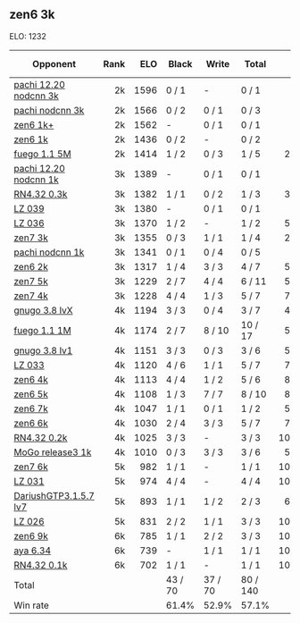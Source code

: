## zen6 3k ##

ELO: 1232

Opponent | Rank | ELO | Black | Write | Total | Win rate
---------|-----:|----:|-------|-------|-------|-------:
[pachi 12.20 nodcnn 3k](pachi%2012.20%20nodcnn%203k.md) | 2k | 1596 | 0 / 1 | - | 0 / 1 | 0.0%
[pachi nodcnn 3k](pachi%20nodcnn%203k.md) | 2k | 1566 | 0 / 2 | 0 / 1 | 0 / 3 | 0.0%
[zen6 1k+](zen6%201k+.md) | 2k | 1562 | - | 0 / 1 | 0 / 1 | 0.0%
[zen6 1k](zen6%201k.md) | 2k | 1436 | 0 / 2 | - | 0 / 2 | 0.0%
[fuego 1.1 5M](fuego%201.1%205M.md) | 2k | 1414 | 1 / 2 | 0 / 3 | 1 / 5 | 20.0%
[pachi 12.20 nodcnn 1k](pachi%2012.20%20nodcnn%201k.md) | 3k | 1389 | - | 0 / 1 | 0 / 1 | 0.0%
[RN4.32 0.3k](RN4.32%200.3k.md) | 3k | 1382 | 1 / 1 | 0 / 2 | 1 / 3 | 33.3%
[LZ 039](LZ%20039.md) | 3k | 1380 | - | 0 / 1 | 0 / 1 | 0.0%
[LZ 036](LZ%20036.md) | 3k | 1370 | 1 / 2 | - | 1 / 2 | 50.0%
[zen7 3k](zen7%203k.md) | 3k | 1355 | 0 / 3 | 1 / 1 | 1 / 4 | 25.0%
[pachi nodcnn 1k](pachi%20nodcnn%201k.md) | 3k | 1341 | 0 / 1 | 0 / 4 | 0 / 5 | 0.0%
[zen6 2k](zen6%202k.md) | 3k | 1317 | 1 / 4 | 3 / 3 | 4 / 7 | 57.1%
[zen7 5k](zen7%205k.md) | 3k | 1229 | 2 / 7 | 4 / 4 | 6 / 11 | 54.5%
[zen7 4k](zen7%204k.md) | 3k | 1228 | 4 / 4 | 1 / 3 | 5 / 7 | 71.4%
[gnugo 3.8 lvX](gnugo%203.8%20lvX.md) | 4k | 1194 | 3 / 3 | 0 / 4 | 3 / 7 | 42.9%
[fuego 1.1 1M](fuego%201.1%201M.md) | 4k | 1174 | 2 / 7 | 8 / 10 | 10 / 17 | 58.8%
[gnugo 3.8 lv1](gnugo%203.8%20lv1.md) | 4k | 1151 | 3 / 3 | 0 / 3 | 3 / 6 | 50.0%
[LZ 033](LZ%20033.md) | 4k | 1120 | 4 / 6 | 1 / 1 | 5 / 7 | 71.4%
[zen6 4k](zen6%204k.md) | 4k | 1113 | 4 / 4 | 1 / 2 | 5 / 6 | 83.3%
[zen6 5k](zen6%205k.md) | 4k | 1108 | 1 / 3 | 7 / 7 | 8 / 10 | 80.0%
[zen6 7k](zen6%207k.md) | 4k | 1047 | 1 / 1 | 0 / 1 | 1 / 2 | 50.0%
[zen6 6k](zen6%206k.md) | 4k | 1030 | 2 / 4 | 3 / 3 | 5 / 7 | 71.4%
[RN4.32 0.2k](RN4.32%200.2k.md) | 4k | 1025 | 3 / 3 | - | 3 / 3 | 100.0%
[MoGo release3 1k](MoGo%20release3%201k.md) | 4k | 1010 | 0 / 3 | 3 / 3 | 3 / 6 | 50.0%
[zen7 6k](zen7%206k.md) | 5k | 982 | 1 / 1 | - | 1 / 1 | 100.0%
[LZ 031](LZ%20031.md) | 5k | 974 | 4 / 4 | - | 4 / 4 | 100.0%
[DariushGTP3.1.5.7 lv7](DariushGTP3.1.5.7%20lv7.md) | 5k | 893 | 1 / 1 | 1 / 2 | 2 / 3 | 66.7%
[LZ 026](LZ%20026.md) | 5k | 831 | 2 / 2 | 1 / 1 | 3 / 3 | 100.0%
[zen6 9k](zen6%209k.md) | 6k | 785 | 1 / 1 | 2 / 2 | 3 / 3 | 100.0%
[aya 6.34](aya%206.34.md) | 6k | 739 | - | 1 / 1 | 1 / 1 | 100.0%
[RN4.32 0.1k](RN4.32%200.1k.md) | 6k | 702 | 1 / 1 | - | 1 / 1 | 100.0%
Total | | | 43 / 70 | 37 / 70 | 80 / 140 | 
Win rate| | | 61.4% | 52.9% | 57.1% | 
